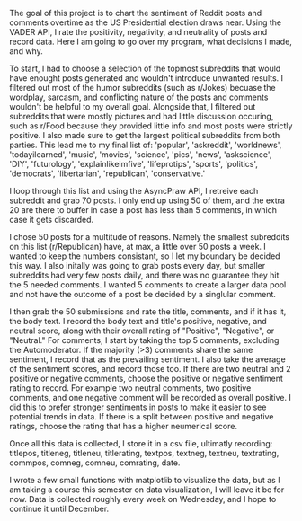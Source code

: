 The goal of this project is to chart the sentiment of Reddit posts and comments overtime as the US Presidential election draws near. Using the VADER API, I rate the positivity, negativity, and neutrality of posts and record data.
Here I am going to go over my program, what decisions I made, and why.

To start, I had to choose a selection of the topmost subreddits that would have enought posts generated and wouldn't introduce unwanted results. I filtered out most of the humor subreddits (such as r/Jokes) becuase the wordplay, sarcasm, and conflicting nature of the posts and comments wouldn't be helpful to my overall goal. Alongside that, I filtered out subreddits that were mostly pictures and had little discussion occuring, such as r/Food because they provided little info and most posts were strictly positive. I also made sure to get the largest political subreddits from both parties. This lead me to my final list of:
'popular', 'askreddit', 'worldnews', 'todayilearned', 'music', 'movies', 'science', 'pics', 'news', 'askscience', 'DIY', 'futurology', 'explainlikeimfive', 'lifeprotips', 'sports', 'politics', 'democrats', 'libertarian', 'republican', 'conservative.'

I loop through this list and using the AsyncPraw API, I retreive each subreddit and grab 70 posts. I only end up using 50 of them, and the extra 20 are there to buffer in case a post has less than 5 comments, in which case it gets discarded.

I chose 50 posts for a multitude of reasons. Namely the smallest subreddits on this list (r/Republican) have, at max, a little over 50 posts a week. I wanted to keep the numbers consistant, so I let my boundary be decided this way. I also initally was going to grab posts every day, but smaller subreddits had very few posts daily, and there was no guarantee they hit the 5 needed comments. I wanted 5 comments to create a larger data pool and not have the outcome of a post be decided by a singlular comment.

I then grab the 50 submissions and rate the title, comments, and if it has it, the body text. I record the body text and title's positive, negative, and neutral score, along with their overall rating of "Positive", "Negative", or "Neutral." For comments, I start by taking the top 5 comments, excluding the Automoderator. If the majority (>3) comments share the same sentiment, I record that as the prevailing sentiment. I also take the average of the sentiment scores, and record those too. If there are two neutral and 2 positive or negative comments, choose the positive or negative sentiment rating to record. For example two neutral comments, two positive comments, and one negative comment will be recorded as overall positive. I did this to prefer stronger sentiments in posts to make it easier to see potential trends in data. If there is a split between positive and negative ratings, choose the rating that has a higher neumerical score.

Once all this data is collected, I store it in a csv file, ultimatly recording:
titlepos, titleneg, titleneu, titlerating, textpos, textneg, textneu, textrating, commpos, comneg, comneu, comrating, date.

I wrote a few small functions with matplotlib to visualize the data, but as I am taking a course this semester on data visualization, I will leave it be for now. Data is collected roughly every week on Wednesday, and I hope to continue it until December.
